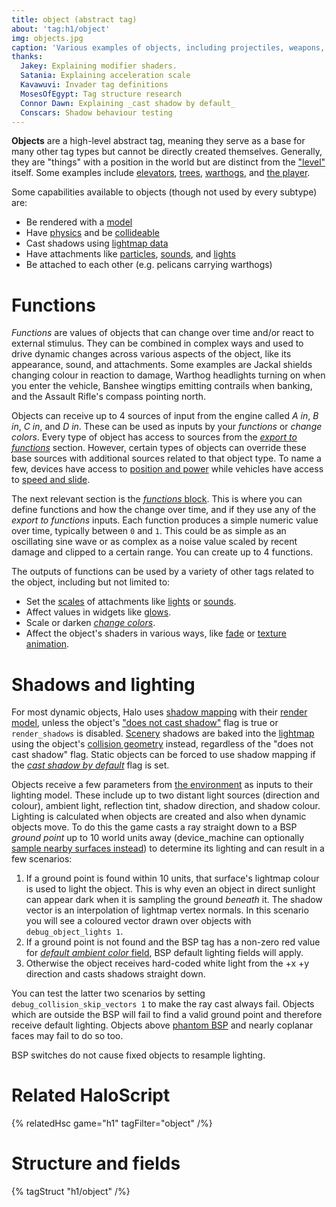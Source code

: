```yaml
---
title: object (abstract tag)
about: 'tag:h1/object'
img: objects.jpg
caption: 'Various examples of objects, including projectiles, weapons, and units.'
thanks:
  Jakey: Explaining modifier shaders.
  Satania: Explaining acceleration scale
  Kavawuvi: Invader tag definitions
  MosesOfEgypt: Tag structure research
  Connor Dawn: Explaining _cast shadow by default_
  Conscars: Shadow behaviour testing
---
```

**Objects** are a high-level abstract tag, meaning they serve as a base for many other tag types but cannot be directly created themselves. Generally, they are "things" with a position in the world but are distinct from the ["level"](~scenario_structure_bsp) itself. Some examples include [elevators](~device_machine), [trees](~scenery), [warthogs](~vehicle), and [the player](~biped).

Some capabilities available to objects (though not used by every subtype) are:

* Be rendered with a [model](~gbxmodel)
* Have [physics](~) and be [collideable](~model_collision_geometry)
* Cast shadows using [lightmap data](~lightmaps)
* Have attachments like [particles](~particle_system), [sounds](~sound_looping), and [lights](~light)
* Be attached to each other (e.g. pelicans carrying warthogs)

# Functions
_Functions_ are values of objects that can change over time and/or react to external stimulus. They can be combined in complex ways and used to drive dynamic changes across various aspects of the object, like its appearance, sound, and attachments. Some examples are Jackal shields changing colour in reaction to damage, Warthog headlights turning on when you enter the vehicle, Banshee wingtips emitting contrails when banking, and the Assault Rifle's compass pointing north.

Objects can receive up to 4 sources of input from the engine called _A in_, _B in_, _C in_, and _D in_. These can be used as inputs by your _functions_ or _change colors_. Every type of object has access to sources from the _[export to functions](#tag-field-a-in)_ section. However, certain types of objects can override these base sources with additional sources related to that object type. To name a few, devices have access to [position and power](~device#tag-field-device-a-in) while vehicles have access to [speed and slide](~vehicle#tag-field-vehicle-a-in).

The next relevant section is the [_functions_ block](#tag-field-functions). This is where you can define functions and how the change over time, and if they use any of the _export to functions_ inputs. Each function produces a simple numeric value over time, typically between `0` and `1`. This could be as simple as an oscillating sine wave or as complex as a noise value scaled by recent damage and clipped to a certain range. You can create up to 4 functions.

The outputs of functions can be used by a variety of other tags related to the object, including but not limited to:

* Set the [scales](#tag-field-attachments-primary-scale) of attachments like [lights](~light) or [sounds](~sound_looping).
* Affect values in widgets like [glows](~glow#tag-field-attachment-1).
* Scale or darken [_change colors_](#tag-field-change-colors-scale-by).
* Affect the object's shaders in various ways, like [fade](~shader_transparent_chicago#tag-field-framebuffer-fade-source) or [texture animation](~shader_transparent_chicago#tag-field-maps-u-animation-source).


# Shadows and lighting
For most dynamic objects, Halo uses [shadow mapping][shadow-mapping] with their [render model](~gbxmodel), unless the object's ["does not cast shadow"](#tag-field-flags-does-not-cast-shadow) flag is true or `render_shadows` is disabled. [Scenery](~) shadows are baked into the [lightmap](~lightmaps) using the object's [collision geometry](~model_collision_geometry) instead, regardless of the "does not cast shadow" flag. Static objects can be forced to use shadow mapping if the [_cast shadow by default_](#tag-field-flags-cast-shadow-by-default) flag is set.

Objects receive a few parameters from [the environment](~lightmaps#lighting-for-dynamic-objects) as inputs to their lighting model. These include up to two distant light sources (direction and colour), ambient light, reflection tint, shadow direction, and shadow colour. Lighting is calculated when objects are created and also when dynamic objects move. To do this the game casts a ray straight down to a BSP _ground point_ up to 10 world units away (device_machine can optionally [sample nearby surfaces instead](~device_machine#tag-field-machine-flags-elevator)) to determine its lighting and can result in a few scenarios:

1. If a ground point is found within 10 units, that surface's lightmap colour is used to light the object. This is why even an object in direct sunlight can appear dark when it is sampling the ground _beneath_ it. The shadow vector is an interpolation of lightmap vertex normals. In this scenario you will see a coloured vector drawn over objects with `debug_object_lights 1`.
2. If a ground point is not found and the BSP tag has a non-zero red value for [_default ambient color_ field](~scenario_structure_bsp#tag-field-default-distant-light-0-color), BSP default lighting fields will apply.
2. Otherwise the object receives hard-coded white light from the +x +y direction and casts shadows straight down.

You can test the latter two scenarios by setting `debug_collision_skip_vectors 1` to make the ray cast always fail. Objects which are outside the BSP will fail to find a valid ground point and therefore receive default lighting. Objects above [phantom BSP](~scenario_structure_bsp#phantom-bsp) and nearly coplanar faces may fail to do so too.

BSP switches do not cause fixed objects to resample lighting.

# Related HaloScript

{% relatedHsc game="h1" tagFilter="object" /%}

# Structure and fields

{% tagStruct "h1/object" /%}

[shadow-mapping]: https://en.wikipedia.org/wiki/Shadow_mapping